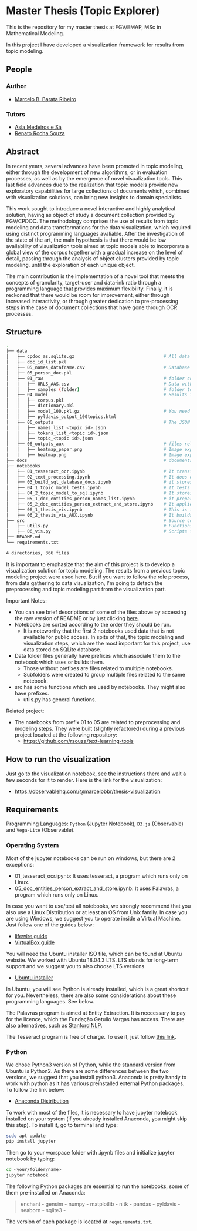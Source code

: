 # Master Thesis (Topic Explorer)
This is the repository for my master thesis at FGV/EMAP, MSc in Mathematical Modeling.

In this project I have developed a visualization framework for results from topic modeling.

## People
### Author
* [Marcelo B. Barata Ribeiro](https://www.linkedin.com/in/marcelo-barata-ribeiro-213b8733/)
### Tutors
* [Asla Medeiros e Sá](https://emap.fgv.br/corpo-docente/asla-medeiros-sa)
* [Renato Rocha Souza](https://emap.fgv.br/corpo-docente/renato-rocha-souza)

## Abstract
In recent years, several advances have been promoted in topic modeling, either through the development of new algorithms, or in evaluation processes, as well as by the emergence of novel visualization tools. This last field advances due to the realization that topic models provide new exploratory capabilities for large collections of documents which, combined with visualization solutions, can bring new insights to domain specialists.

This work sought to introduce a novel interactive and highly analytical solution, having as object of study a document collection provided by FGV/CPDOC. The methodology comprises the use of results from topic modeling and data transformations for the data visualization, which required using distinct programming languages avaliable. After the investigation of the state of the art, the main hypothesis is that there would be low availability of visualization tools aimed at topic models able to incorporate a global view of the corpus together with a gradual increase on the level of detail, passing through the analysis of object clusters provided by topic modeling, until the exploration of each unique object.

The main contribution is the implementation of a novel tool that meets the concepts of granularity, target-user and data-ink ratio through a programming language that provides maximum flexibility. Finally, it is reckoned that there would be room for improvement, either through increased interactivity, or through greater dedication to pre-processing steps in the case of document collections that have gone through OCR processes.

## Structure
```bash
.
├── data
│   ├── cpdoc_as.sqlite.gz                                  # All data for the notebooks aimed at visualization are stored here on the following tables: docs, persons, person_doc, topics, topic_doc. You need to unzip before using it.
│   ├── doc_id_list.pkl
│   ├── 05_names_dataframe.csv                              # Database of names given by CPDOC.
│   ├── 05_person_doc.pkl
│   ├── 01_raw                                              # folder containing original (unchanged) files
│   │   ├── URLS_AAS.csv                                    # Data with URLS for each group of documents (dossie). File was given by CPDOC.
│   │   ├── samples (folder)                                # folder to store samples for the whole project. Useful for demonstration. (TO DO)
│   ├── 04_model                                            # Results from the notebook 04_1_topic_model_tests.ipynb.
│   │   ├── corpus.pkl                                      
│   │   ├── dictionary.pkl                                  
│   │   ├── model_100.pkl.gz                                # You need to unzip before using it.
│   │   ├── pyldavis_output_100topics.html                  
│   ├── 06_outputs                                          # The JSON files with the prefixes names_list, tokens_list and topic were obtained from the notebook 06_1_thesis_vis.ipynb.
│   │   ├── names_list_<topic id>.json
│   │   ├── tokens_list_<topic id>.json
│   │   ├── topic_<topic id>.json
│   ├── 06_outputs_aux                                      # files related to the heatmap vis (built at 06_2_thesis_vis_AUX)
│   │   ├── heatmap_paper.png                               # Image exported to the Observable notebook.
│   │   ├── heatmap.png                                     # Image exported to the thesis document.
├── docs                                                    # documents related to the thesis
├── notebooks
│   ├── 01_tesseract_ocr.ipynb                              # It transforms image files (.tif) into text files (.txt) by applying Optical Character Recognition with the program Tesseract. (NEEDS REFACTORING)
│   ├── 02_text_processing.ipynb                            # It does data cleansing operations, mainly with regular expressions. (NEEDS REFACTORING)
│   ├── 03_build_sql_database_docs.ipynb                    # it stores .txt files of each document into SQLite.
│   ├── 04_1_topic_model_tests.ipynb                        # It tests various different versions of topic modeling and saves each. 
│   ├── 04_2_topic_model_to_sql.ipynb                       # It stores topic modeling results into SQLite.
│   ├── 05_1_doc_entities_person_names_list.ipynb           # it prepares data for entity extraction. (NEEDS REFACTORING)
│   ├── 05_2_doc_entities_person_extract_and_store.ipynb    # It applies entity recognition tool (Palavras) to extract data about people ocurrences in documents and stores the data into SQLITE.
│   ├── 06_1_thesis_vis.ipynb                               # This is the main file which prepares the data for visualization by building a series of json files which are imported by the Observable notebook for D3.
│   ├── 06_2_thesis_vis_AUX.ipynb                           # It builds the auxiliar visualization which shows the whole view of the collection according to the heatmap of scores between documents and topics
├── src                                                     # Source code for use in this project.
│   ├── utils.py                                            # Functions used across the project
│   ├── 06_vis.py                                           # Scripts for visualization step
├── README.md
└── requirements.txt

4 directories, 366 files
```
It is important to emphasize that the aim of this project is to develop a visualization solution for topic modeling. The results from a previous topic modeling project were used here. But if you want to follow the role process, from data gathering to data visualization, I'm going to detach the preprocessing and topic modeling part from the visualization part.

Important Notes: 
* You can see brief descriptions of some of the files above by accessing the raw version of README or by just clicking [here](https://raw.githubusercontent.com/Marcelobbr/thesis/master/README.md).
* Notebooks are sorted according to the order they should be run.
    * It is noteworthy that the first 2 notebooks used data that is not available for public access. In spite of that, the topic modeling and visualization steps, which are the most important for this project, use data stored on SQLite database.
* Data folder files generally have prefixes which associate them to the notebook which uses or builds them. 
    * Those without prefixes are files related to multiple notebooks. 
    * Subfolders were created to group multiple files related to the same notebook.
* src has some functions which are used by notebooks. They might also have prefixes.
    * utils.py has general functions. 

Related project:
*   The notebooks from prefix 01 to 05 are related to preprocessing and modeling steps. They were built (slightly refactored) during a previous project located at the following repository: 
    * https://github.com/rsouza/text-learning-tools

## How to run the visualization
Just go to the visualization notebook, see the instructions there and wait a few seconds for it to render. Here is the link for the visualization:
* https://observablehq.com/@marcelobbr/thesis-visualization

## Requirements
Programming Languages: `Python` (Jupyter Notebook), `D3.js` (Observable) and `Vega-Lite` (Observable).

### Operating System
Most of the jupyter notebooks can be run on windows, but there are 2 exceptions: 
* 01_tesseract_ocr.ipynb: It uses tesseract, a program which runs only on Linux.
* 05_doc_entities_person_extract_and_store.ipynb: It uses Palavras, a program which runs only on Linux.

In case you want to use/test all notebooks, we strongly recommend that you also use a Linux Distribution or at least an OS from Unix family. In case you are using Windows, we suggest you to operate inside a Virtual Machine. Just follow one of the guides below:
* [lifewire guide](https://www.lifewire.com/run-ubuntu-within-windows-virtualbox-2202098)
* [VirtualBox guide](https://www.virtualbox.org/manual/ch01.html)

You will need the Ubuntu installer ISO file, which can be found at Ubuntu website. We worked with Ubuntu 18.04.3 LTS. LTS stands for long-term support and we suggest you to also choose LTS versions.
* [Ubuntu installer](https://ubuntu.com/download/desktop)

In Ubuntu, you will see Python is already installed, which is a great shortcut for you. Nevertheless, there are also some considerations about these programming languages. See below.

The Palavras program is aimed at Entity Extraction. It is neccessary to pay for the licence, which the Fundação Getulio Vargas has access. There are also alternatives, such as [Stanford NLP](https://nlp.stanford.edu/software/).

The Tesseract program is free of charge. To use it, just follow [this link](https://www.pyimagesearch.com/2017/07/03/installing-tesseract-for-ocr/).

### Python
We chose Python3 version of Python, while the standard version from Ubuntu is Python2. As there are some differences between the two versions, we suggest that you install python3. Anaconda is pretty handy to work with python as it has various preinstalled external Python packages. To follow the link below:
* [Anaconda Distribution](https://www.anaconda.com/distribution/)

To work with most of the files, it is necessary to have jupyter notebook installed on your system (if you already installed Anaconda, you might skip this step). To install it, go to terminal and type:
```sh
sudo apt update
pip install jupyter
```
Then go to your worspace folder with .ipynb files  and initialize jupyter notebook by typing:
```sh
cd <your/folder/name>
jupyter notebook
```
The following Python packages are essential to run the notebooks, some of them pre-installed on Anaconda:
> enchant - gensim - numpy - matplotlib - nltk - pandas - pyldavis - seaborn - sqlite3 - 

The version of each package is located at `requirements.txt`.